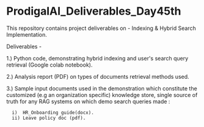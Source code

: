 # ProdigalAI_Deliverables_Day45th

This repository contains project deliverables on - Indexing & Hybrid Search Implementation.

Deliverables -

1.) Python code, demonstrating hybrid indexing and user's search query retrieval (Google colab notebook).

2.) Analysis report (PDF) on types of documents retrieval methods used.

3.) Sample input documents used in the demonstration which constitute the customized (e.g an organization specific) knowledge store, single source of truth for any RAG systems
   on which demo search queries made :

      i)  HR_Onboarding guide(docx).
	  ii) Leave policy doc (pdf).
